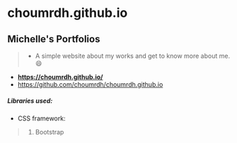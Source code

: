 # choumrdh.github.io
## Michelle's Portfolios
> -  A simple website about my works and get to know more about me. :smile:

- **https://choumrdh.github.io/**
- https://github.com/choumrdh/choumrdh.github.io


##### Libraries used:
- CSS framework:
> 1. Bootstrap



